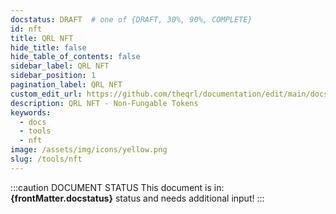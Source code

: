 ```yaml
---
docstatus: DRAFT  # one of {DRAFT, 30%, 90%, COMPLETE}
id: nft
title: QRL NFT
hide_title: false
hide_table_of_contents: false
sidebar_label: QRL NFT
sidebar_position: 1
pagination_label: QRL NFT
custom_edit_url: https://github.com/theqrl/documentation/edit/main/docs/
description: QRL NFT - Non-Fungable Tokens
keywords:
  - docs
  - tools
  - nft
image: /assets/img/icons/yellow.png
slug: /tools/nft
---
```


:::caution DOCUMENT STATUS 
<span>This document is in: <b>{frontMatter.docstatus}</b> status and needs additional input!</span>
:::